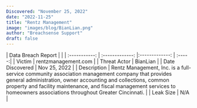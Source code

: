 ```yaml
---
Discovered: "November 25, 2022"
date: "2022-11-25"
title: "Rentz Management"
image: "images/blog/BianLian.png"
author: "Breachsense Support"
draft: false
---
```


| Data Breach Report           |              | 
| :-----------: | :-------------:     |:-------------:    | :-----:|
| Victim      | rentzmanagement.com      | 
| Threat Actor      | BianLian      | 
| Date Discovered      | Nov 25, 2022      | 
| Description      | Rentz Management, Inc. is a full-service community association management company that provides general administration, owner accounting and collections, common property and facility maintenance, and fiscal management services to homeowners associations throughout Greater Cincinnati.      | 
| Leak Size      | N/A      | 

